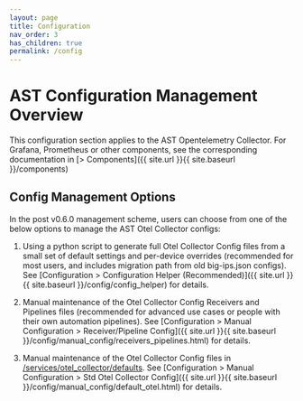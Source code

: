 ```yaml
---
layout: page
title: Configuration
nav_order: 3
has_children: true
permalink: /config
---
```



# AST Configuration Management Overview
This configuration section applies to the AST Opentelemetry Collector. For Grafana, Prometheus or other
components, see the corresponding documentation in [> Components]({{ site.url }}{{ site.baseurl }}/components)


## Config Management Options
In the post v0.6.0 management scheme, users can choose from one of the below options to manage
the AST Otel Collector configs:

1. Using a python script to generate full Otel Collector Config files from a small set of default
settings and per-device overrides (recommended for most users, and includes migration path from old big-ips.json configs). See [Configuration > Configuration Helper (Recommended)]({{ site.url }}{{ site.baseurl }}/config/config_helper) for details.

2. Manual maintenance of the Otel Collector Config Receivers and Pipelines files (recommended for 
advanced use cases or people with their own automation pipelines). See [Configuration > Manual Configuration > Receiver/Pipeline Config]({{ site.url }}{{ site.baseurl }}/config/manual_config/receivers_pipelines.html) for details.

3. Manual maintenance of the Otel Collector Config files in
[/services/otel_collector/defaults](https://github.com/f5devcentral/application-study-tool/blob/main/services/otel_collector/defaults). See [Configuration > Manual Configuration > Std Otel Collector Config]({{ site.url }}{{ site.baseurl }}/config/manual_config/default_otel.html) for details.


